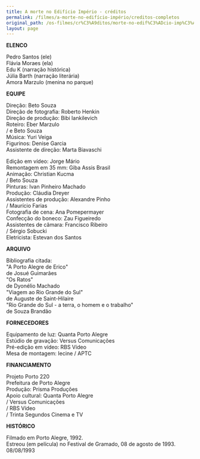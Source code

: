 ```yaml
---
title: A morte no Edifício Império - créditos
permalink: /filmes/a-morte-no-edifício-império/creditos-completos
original_path: /os-filmes/cr%C3%A9ditos/morte-no-edif%C3%ADcio-imp%C3%A9rio.html
layout: page
---
```

**ELENCO**

Pedro Santos (ele)\
Flávia Moraes (ela)\
Edu K (narração histórica)\
Júlia Barth (narração literária)\
Amora Marzulo (menina no parque)

**EQUIPE**

Direção: Beto Souza\
Direção de fotografia: Roberto Henkin\
Direção de produção: Bibi Iankilevich\
Roteiro: Eber Marzulo\
/ e Beto Souza\
Música: Yuri Veiga\
Figurinos: Denise Garcia\
Assistente de direção: Marta Biavaschi

Edição em vídeo: Jorge Mário\
Remontagem em 35 mm: Giba Assis Brasil\
Animação: Christian Kucma\
/ Beto Souza\
Pinturas: Ivan Pinheiro Machado\
Produção: Cláudia Dreyer\
Assistentes de produção: Alexandre Pinho\
/ Maurício Farias\
Fotografia de cena: Ana Pomepermayer\
Confecção do boneco: Zau Figueiredo\
Assistentes de câmara: Francisco Ribeiro\
/ Sérgio Sobucki\
Eletricista: Estevan dos Santos

**ARQUIVO**

Bibliografia citada:\
"A Porto Alegre de Erico"\
de Josué Guimarães\
"Os Ratos"\
de Dyonélio Machado\
"Viagem ao Rio Grande do Sul"\
de Auguste de Saint-Hilaire\
"Rio Grande do Sul - a terra, o homem e o trabalho"\
de Souza Brandão

**FORNECEDORES**

Equipamento de luz: Quanta Porto Alegre\
Estúdio de gravação: Versus Comunicações\
Pré-edição em vídeo: RBS Vídeo\
Mesa de montagem: Iecine / APTC

**FINANCIAMENTO**

Projeto Porto 220\
Prefeitura de Porto Alegre\
Produção: Prisma Produções\
Apoio cultural: Quanta Porto Alegre\
/ Versus Comunicações\
/ RBS Vídeo\
/ Trinta Segundos Cinema e TV

**HISTÓRICO**

Filmado em Porto Alegre, 1992.\
Estreou (em película) no Festival de Gramado, 08 de agosto de 1993.\
08/08/1993